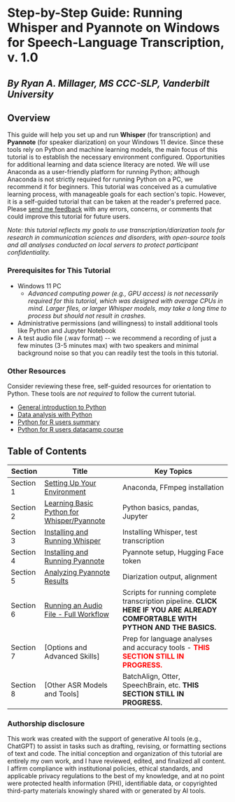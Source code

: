 # Step-by-Step Guide: Running Whisper and Pyannote on Windows for Speech-Language Transcription, v. 1.0

## *By Ryan A. Millager, MS CCC-SLP, Vanderbilt University*

## **Overview**

This guide will help you set up and run **Whisper** (for transcription) and **Pyannote** (for speaker diarization) on your Windows 11 device. Since these tools rely on Python and machine learning models, the main focus of this tutorial is to establish the necessary environment configured. Opportunities for additional learning and data science literacy are noted. We will use Anaconda as a user-friendly platform for running Python; although Anaconda is not strictly required for running Python on a PC, we recommend it for beginners. This tutorial was conceived as a cumulative learning process, with manageable goals for each section's topic. However, it is a self-guided tutorial that can be taken at the reader's preferred pace. Please [send me feedback](mailto:ryan.a.millager@vanderbilt.edu) with any errors, concerns, or comments that could improve this tutorial for future users.

*Note: this tutorial reflects my goals to use transcription/diarization tools for research in communication sciences and disorders, with open-source tools and all analyses conducted on local servers to protect participant confidentiality.*

### **Prerequisites for This Tutorial**

- Windows 11 PC
    - *Advanced computing power (e.g., GPU access) is not necessarily required for this tutorial, which was designed with average CPUs in mind. Larger files, or larger Whisper models, may take a long time to process but should not result in crashes.*
- Administrative permissions (and willingness) to install additional tools like Python and Jupyter Notebook
- A test audio file (.wav format) -- we recommend a recording of just a few minutes (3-5 minutes max) with two speakers and minimal background noise so that you can readily test the tools in this tutorial.

### **Other Resources**

Consider reviewing these free, self-guided resources for orientation to Python. These tools are *not required* to follow the current tutorial.
- [General introduction to Python](https://www.freecodecamp.org/learn/python-for-everybody/)
- [Data analysis with Python](https://www.freecodecamp.org/learn/data-analysis-with-python/)
- [Python for R users summary](https://rebeccabarter.com/blog/2023-09-11-from_r_to_python)
- [Python for R users datacamp course](https://www.datacamp.com/courses/python-for-r-users)

## Table of Contents

| Section | Title | Key Topics |
|-----|-------|------------|
| Section 1 | [Setting Up Your Environment](python_for_asr_tutorial_day1.md) | Anaconda, FFmpeg installation |
| Section 2 | [Learning Basic Python for Whisper/Pyannote](python_for_asr_tutorial_day2.md) | Python basics, pandas, Jupyter |
| Section 3 | [Installing and Running Whisper](python_for_asr_tutorial_day3.md) | Installing Whisper, test transcription |
| Section 4 | [Installing and Running Pyannote](python_for_asr_tutorial_day4.md) | Pyannote setup, Hugging Face token |
| Section 5 | [Analyzing Pyannote Results](python_for_asr_tutorial_day5.md) | Diarization output, alignment |
| Section 6 | [Running an Audio File - Full Workflow](python_for_asr_tutorial_day6.md) | Scripts for running complete transcription pipeline. **CLICK HERE IF YOU ARE ALREADY COMFORTABLE WITH PYTHON AND THE BASICS.** |
| Section 7 | [Options and Advanced Skills] | Prep for language analyses and accuracy tools - <span style="color:red">**THIS SECTION STILL IN PROGRESS.**</span> |
| Section 8 | [Other ASR Models and Tools] | BatchAlign, Otter, SpeechBrain, etc. **THIS SECTION STILL IN PROGRESS.**|

### Authorship disclosure

This work was created with the support of generative AI tools (e.g., ChatGPT) to assist in tasks such as drafting, revising, or formatting sections of text and code. The initial conception and organization of this tutorial are entirely my own work, and I have reviewed, edited, and finalized all content. I affirm compliance with institutional policies, ethical standards, and applicable privacy regulations to the best of my knowledge, and at no point were protected health information (PHI), identifiable data, or copyrighted third-party materials knowingly shared with or generated by AI tools.